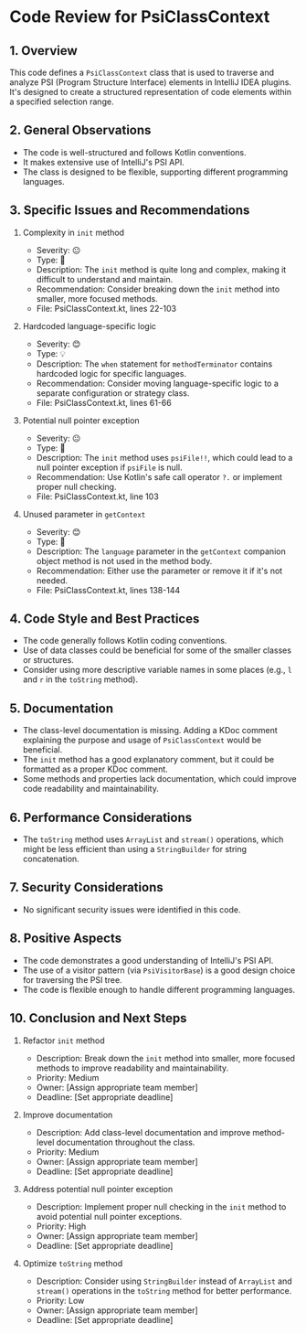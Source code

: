 # Code Review for PsiClassContext

## 1. Overview

This code defines a `PsiClassContext` class that is used to traverse and analyze PSI (Program Structure Interface) elements in IntelliJ IDEA plugins. It's designed to create a structured representation of code elements within a specified selection range.

## 2. General Observations

- The code is well-structured and follows Kotlin conventions.
- It makes extensive use of IntelliJ's PSI API.
- The class is designed to be flexible, supporting different programming languages.

## 3. Specific Issues and Recommendations

1. Complexity in `init` method
   - Severity: 😐
   - Type: 🧹
   - Description: The `init` method is quite long and complex, making it difficult to understand and maintain.
   - Recommendation: Consider breaking down the `init` method into smaller, more focused methods.
   - File: PsiClassContext.kt, lines 22-103

2. Hardcoded language-specific logic
   - Severity: 😊
   - Type: 💡
   - Description: The `when` statement for `methodTerminator` contains hardcoded logic for specific languages.
   - Recommendation: Consider moving language-specific logic to a separate configuration or strategy class.
   - File: PsiClassContext.kt, lines 61-66

3. Potential null pointer exception
   - Severity: 😐
   - Type: 🐛
   - Description: The `init` method uses `psiFile!!`, which could lead to a null pointer exception if `psiFile` is null.
   - Recommendation: Use Kotlin's safe call operator `?.` or implement proper null checking.
   - File: PsiClassContext.kt, line 103

4. Unused parameter in `getContext`
   - Severity: 😊
   - Type: 🧹
   - Description: The `language` parameter in the `getContext` companion object method is not used in the method body.
   - Recommendation: Either use the parameter or remove it if it's not needed.
   - File: PsiClassContext.kt, lines 138-144

## 4. Code Style and Best Practices

- The code generally follows Kotlin coding conventions.
- Use of data classes could be beneficial for some of the smaller classes or structures.
- Consider using more descriptive variable names in some places (e.g., `l` and `r` in the `toString` method).

## 5. Documentation

- The class-level documentation is missing. Adding a KDoc comment explaining the purpose and usage of `PsiClassContext` would be beneficial.
- The `init` method has a good explanatory comment, but it could be formatted as a proper KDoc comment.
- Some methods and properties lack documentation, which could improve code readability and maintainability.

## 6. Performance Considerations

- The `toString` method uses `ArrayList` and `stream()` operations, which might be less efficient than using a `StringBuilder` for string concatenation.

## 7. Security Considerations

- No significant security issues were identified in this code.

## 8. Positive Aspects

- The code demonstrates a good understanding of IntelliJ's PSI API.
- The use of a visitor pattern (via `PsiVisitorBase`) is a good design choice for traversing the PSI tree.
- The code is flexible enough to handle different programming languages.

## 10. Conclusion and Next Steps

1. Refactor `init` method
   - Description: Break down the `init` method into smaller, more focused methods to improve readability and maintainability.
   - Priority: Medium
   - Owner: [Assign appropriate team member]
   - Deadline: [Set appropriate deadline]

2. Improve documentation
   - Description: Add class-level documentation and improve method-level documentation throughout the class.
   - Priority: Medium
   - Owner: [Assign appropriate team member]
   - Deadline: [Set appropriate deadline]

3. Address potential null pointer exception
   - Description: Implement proper null checking in the `init` method to avoid potential null pointer exceptions.
   - Priority: High
   - Owner: [Assign appropriate team member]
   - Deadline: [Set appropriate deadline]

4. Optimize `toString` method
   - Description: Consider using `StringBuilder` instead of `ArrayList` and `stream()` operations in the `toString` method for better performance.
   - Priority: Low
   - Owner: [Assign appropriate team member]
   - Deadline: [Set appropriate deadline]